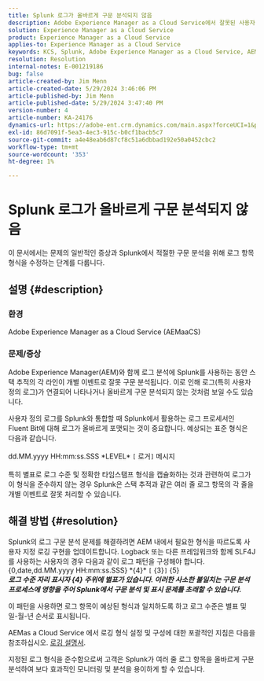 ```yaml
---
title: Splunk 로그가 올바르게 구문 분석되지 않음
description: Adobe Experience Manager as a Cloud Service에서 잘못된 사용자 정의 로그 형식 없이 Splunk 로그를 올바르게 구문 분석하는 방법에 대해 알아봅니다.
solution: Experience Manager as a Cloud Service
product: Experience Manager as a Cloud Service
applies-to: Experience Manager as a Cloud Service
keywords: KCS, Splunk, Adobe Experience Manager as a Cloud Service, AEMaaCS, 로그 구문 분석, 다중 라인 로그, Fluent Bit, 로그 형식, 스택 추적, 로그 구성
resolution: Resolution
internal-notes: E-001219186
bug: false
article-created-by: Jim Menn
article-created-date: 5/29/2024 3:46:06 PM
article-published-by: Jim Menn
article-published-date: 5/29/2024 3:47:40 PM
version-number: 4
article-number: KA-24176
dynamics-url: https://adobe-ent.crm.dynamics.com/main.aspx?forceUCI=1&pagetype=entityrecord&etn=knowledgearticle&id=b87d6c8d-d21d-ef11-840b-6045bd006268
exl-id: 86d7091f-5ea3-4ec3-915c-b0cf1bacb5c7
source-git-commit: a4e48eab6d87cf8c51a6dbbad192e50a0452cbc2
workflow-type: tm+mt
source-wordcount: '353'
ht-degree: 1%

---
```


# Splunk 로그가 올바르게 구문 분석되지 않음


이 문서에서는 문제의 일반적인 증상과 Splunk에서 적절한 구문 분석을 위해 로그 항목 형식을 수정하는 단계를 다룹니다.

## 설명 {#description}


### <b>환경</b>

Adobe Experience Manager as a Cloud Service (AEMaaCS)



### <b>문제/증상</b>

Adobe Experience Manager(AEM)와 함께 로그 분석에 Splunk를 사용하는 동안 스택 추적의 각 라인이 개별 이벤트로 잘못 구문 분석됩니다. 이로 인해 로그(특히 사용자 정의 로그)가 연결되어 나타나거나 올바르게 구문 분석되지 않는 것처럼 보일 수도 있습니다.

사용자 정의 로그를 Splunk와 통합할 때 Splunk에서 활용하는 로그 프로세서인 Fluent Bit에 대해 로그가 올바르게 포맷되는 것이 중요합니다. 예상되는 표준 형식은 다음과 같습니다.
<br><br>dd.MM.yyyy HH:mm:ss.SSS \*LEVEL\* `[` 로거`]`  메시지<br><br>
특히 별표로 로그 수준 및 정확한 타임스탬프 형식을 캡슐화하는 것과 관련하여 로그가 이 형식을 준수하지 않는 경우 Splunk은 스택 추적과 같은 여러 줄 로그 항목의 각 줄을 개별 이벤트로 잘못 처리할 수 있습니다.


## 해결 방법 {#resolution}


Splunk의 로그 구문 분석 문제를 해결하려면 AEM 내에서 필요한 형식을 따르도록 사용자 지정 로깅 구현을 업데이트합니다. Logback 또는 다른 프레임워크와 함께 SLF4J를 사용하는 사용자의 경우 다음과 같이 로그 패턴을 구성해야 합니다.
<br>{0,date,dd.MM.yyyy HH:mm:ss.SSS} \*{4}\* `[` {3}`]`  {5}<br>
<b>*로그 수준 자리 표시자 {4} 주위에 별표가 있습니다. 이러한 사소한 불일치는 구문 분석 프로세스에 영향을 주어 Splunk에서 구문 분석 및 표시 문제를 초래할 수 있습니다.</b>*

이 패턴을 사용하면 로그 항목이 예상된 형식과 일치하도록 하고 로그 수준은 별표 및 일-월-년 순서로 표시됩니다.

AEMas a Cloud Service 에서 로깅 형식 설정 및 구성에 대한 포괄적인 지침은 다음을 참조하십시오. [로깅 설명서](https://experienceleague.adobe.com/docs/experience-manager-cloud-service/content/implementing/developing/logging.html?lang=en).

지정된 로그 형식을 준수함으로써 고객은 Splunk가 여러 줄 로그 항목을 올바르게 구문 분석하여 보다 효과적인 모니터링 및 분석을 용이하게 할 수 있습니다.
